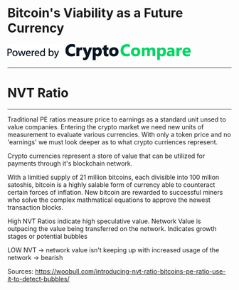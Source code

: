 # Bitcoin's Viability as a Future Currency


![CryptoCompareLogo](/data/cryptocompare_logo.png "CryptoCompare Logo")


---
# NVT Ratio
---
Traditional PE ratios measure price to earnings as a standard unit unsed to value companies. Entering the crypto market we need new units of measurement to evaluate various currencies. With only a token price and no 'earnings' we must look deeper as to what crypto curriences represent. 

Crypto currencies represent a store of value that can be utilized for payments through it's blockchain network. 

With a limitied supply of 21 million bitcoins, each divisible into 100 mllion satoshis, bitcoin is a highly salable form of currency able to counteract certain forces of inflation. New bitcoin are rewarded to successful miners who solve the complex mathmatical equations to approve the newest transaction blocks. 

High NVT Ratios indicate high speculative value. Network Value is outpacing the value being transferred on the network. Indicates growth stages or potential bubbles 

LOW NVT -> network value isn't keeping up with increased usage of the network -> bearish 









Sources:
https://woobull.com/introducing-nvt-ratio-bitcoins-pe-ratio-use-it-to-detect-bubbles/